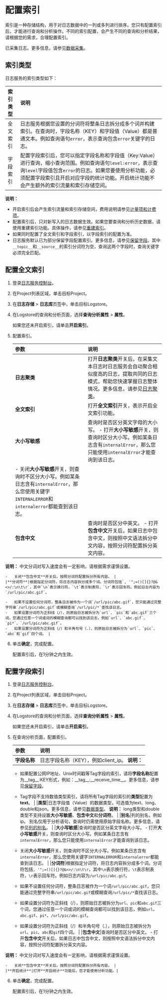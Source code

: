 # 配置索引

索引是一种存储结构，用于对日志数据中的一列或多列进行排序。您只有配置索引后，才能进行查询和分析操作。不同的索引配置，会产生不同的查询和分析结果，请根据您的需求，合理配置索引。

已采集日志。更多信息，请参见[数据采集](/intl.zh-CN/数据采集/采集方式.md)。

## 索引类型

日志服务的索引类型如下：

|索引类型|说明|
|:---|:-|
|全文索引|日志服务根据您设置的分词符将整条日志拆分成多个词并构建索引。在查询时，字段名称（KEY）和字段值（Value）都是普通文本。例如查询语句`error`，表示查询包含`error`关键字的日志。|
|字段索引|配置字段索引后，您可以指定字段名称和字段值（Key:Value）进行查询，缩小查询范围。例如查询语句`level:error`，表示查询`level`字段值包含`error`的日志。如果您要使用分析功能，必须配置字段索引且开启对应字段的统计功能。开启统计功能不会产生额外的索引流量和索引存储空间。 |

**说明：**

-   开启索引后会产生索引流量和索引存储空间，费用说明请参见[计量项和计费项](/intl.zh-CN/产品计费/计量项和计费项.md)。
-   配置索引后，只对新写入的日志数据生效。如果您要查询和分析历史数据，请使用重建索引功能。具体操作，请参见[重建索引](/intl.zh-CN/查询与分析/查询语法与功能/重建索引.md)。
-   如果同时配置了全文索引和字段索引，以字段索引的配置为准。
-   日志服务默认已为部分保留字段配置索引。更多信息，请参见[保留字段](/intl.zh-CN/产品简介/使用限制/保留字段.md)。其中`__topic__`和`__source__`的索引分词符为空，查询这两个字段时，查询关键字必须完全匹配。

## 配置全文索引

1.  登录[日志服务控制台](https://sls.console.aliyun.com)。

2.  在Project列表区域，单击目标Project。

3.  在**日志存储** \> **日志库**页签中，单击目标Logstore。

4.  在Logstore的查询和分析页面，选择**查询分析属性** \> **属性**。

    如果您还未开启索引，请单击**开启索引**。

5.  配置索引。

    |参数|说明|
    |:-|:-|
    |**日志聚类**|打开**日志聚类**开关后，在采集文本日志时日志服务会自动聚合相似度高的日志，提取共同的日志模式，帮助您快速掌握日志整体情况。更多信息，请参见[日志聚类](/intl.zh-CN/查询与分析/查询语法与功能/日志聚类.md)。|
    |**全文索引**|打开**全文索引**开关，表示开启全文索引功能。|
    |**大小写敏感**|查询时是否区分英文字母的大小写。     -   打开**大小写敏感**开关，则查询时区分大小写。例如某条日志含有`internalError`，那么您只能使用`internalError`才能查询到该日志。
    -   关闭**大小写敏感**开关，则查询时不区分大小写。例如某条日志含有`internalError`，那么您使用关键字`INTERNALERROR`和`internalerror`都能查到该日志。 |
    |**包含中文**|查询时是否区分中英文。     -   打开**包含中文**开关后，如果日志中包含中文，则按照中文语法拆分中文内容，按照分词符配置拆分英文内容。

**说明：** 中文分词对写入速度会有一定影响，请根据需求谨慎设置。

    -   关闭**包含中文**开关后，按照分词符配置拆分所有内容。 |
    |**分词符**|根据指定分词符，将日志内容拆分成多个词。分词符包括`, '";=()[]{}?@&<>/:\n\t\r`，其中`\n`表示换行符，`\t`表示制表符，`\r`表示回车符。例如日志内容为`/url/pic/abc.gif`。

    -   如果不设置任何分词符，整条日志被作为一个词`/url/pic/abc.gif`，您只能通过完整字符串`/url/pic/abc.gif`或模糊查询`/url/pic/*`查找该日志。
    -   如果设置分词符为正斜线（/），则原始日志被拆分为`url`、`pic`和`abc.gif`三个词，您通过任意一个词或词的模糊查询都可以找到该日志，例如`url`、`abc.gif`、`pi*`、`/url/pic/abc.gif`。
    -   如果设置分词符为正斜线（/）和半角句号（.），则原始日志被拆分为`url`、`pic`、`abc`和`gif`四个词。 |

6.  单击**确定**，完成配置。

    配置索引后，在1分钟之内生效。


## 配置字段索引

1.  登录[日志服务控制台](https://sls.console.aliyun.com)。

2.  在Project列表区域，单击目标Project。

3.  在**日志存储** \> **日志库**页签中，单击目标Logstore。

4.  在Logstore的查询和分析页面，选择**查询分析属性** \> **属性**。

    如果您还未开启索引，请单击**开启索引**。

5.  在查询分析页面，配置索引。

    |参数|说明|
    |:-|:-|
    |**字段名称**|日志字段名称（KEY），例如client\_ip。 **说明：**

    -   如果配置公网IP地址、Unix时间戳等Tag字段的索引，请将**字段名称**配置为\_\_tag\_\_:KEY形式，例如：\_\_tag\_\_:\_\_receive\_time\_\_。更多信息，请参见[保留字段](/intl.zh-CN/产品简介/使用限制/保留字段.md)。
    -   Tag字段不支持数值类型索引，请将所有Tag字段的索引的**类型**配置为**text**。 |
    |**类型**|日志字段值（Value）的数据类型，可选值为text、long、double和json。更多信息，请参见[数据类型](/intl.zh-CN/查询与分析/数据类型.md)。 **说明：** long类型和double类型不支持设置**大小写敏感**、**包含中文**和**分词符**。 |
    |**别名**|列的别名，例如ip。 别名仅用于分析语句，查询时仍需使用原始字段名称。更多信息，请参见[列的别名](/intl.zh-CN/查询与分析/SQL分析语法与功能/列的别名.md)。 |
    |**大小写敏感**|查询时是否区分英文字母大小写。    -   打开**大小写敏感**开关，则查询时区分大小写。例如某条日志含有`internalError`，那么您只能使用`internalError`才能查询到该日志。
    -   关闭**大小写敏感**开关，则查询时不区分大小写。例如某条日志含有`internalError`，那么您使用关键字`INTERNALERROR`和`internalerror`都能查到该日志。 |
    |**分词符**|根据指定分词符，将日志内容拆分成多个词。分词符包括`, '";=()[]{}?@&<>/:\n\t\r`，其中`\n`表示换行符，`\t`表示制表符，`\r`表示回车符。例如日志内容为`/url/pic/abc.gif`。

    -   如果不设置任何分词符，整条日志被作为一个词`/url/pic/abc.gif`，您只能通过完整字符串`/url/pic/abc.gif`或模糊查询`/url/pic/*`查找该日志。
    -   如果设置分词符为正斜线（/），则原始日志被拆分为`url`、`pic`和`abc.gif`三个词，您通过任意一个词或词的模糊查询都可以找到该日志，例如`url`、`abc.gif`、`pi*`、`/url/pic/abc.gif`。
    -   如果设置分词符为正斜线（/）和半角句号（.），则原始日志被拆分为`url`、`pic`、`abc`和`gif`四个词。 |
    |**包含中文**|查询时是否区分中英文。     -   打开**包含中文**开关后，如果日志中包含中文，则按照中文语法拆分中文内容，按照分词符配置拆分英文内容。

**说明：** 中文分词对写入速度会有一定影响，请根据需求谨慎设置。

    -   关闭**包含中文**开关后，按照分词符配置拆分所有内容。 |
    |**开启统计**|打开**开启统计**功能后，您才能使用分析功能。|

6.  单击**确定**，完成配置。

    配置索引后，在1分钟之内生效。


